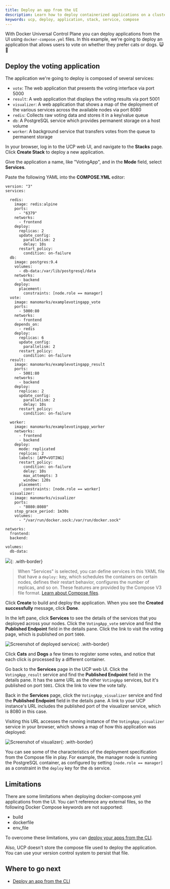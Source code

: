 ```yaml
---
title: Deploy an app from the UI
description: Learn how to deploy containerized applications on a cluster, with Docker Universal Control Plane.
keywords: ucp, deploy, application, stack, service, compose
---
```


With Docker Universal Control Plane you can deploy applications from the UI
using `docker-compose.yml` files. In this example, we're going to deploy an
application that allows users to vote on whether they prefer cats or dogs. 😺 🐶

## Deploy the voting application

The application we're going to deploy is composed of several services:

* `vote`: The web application that presents the voting interface via port 5000
* `result`: A web application that displays the voting results via port 5001
* `visualizer`: A web application that shows a map of the deployment of the
  various services across the available nodes via port 8080
* `redis`: Collects raw voting data and stores it in a key/value queue
* `db`: A PostgreSQL service which provides permanent storage on a host volume
* `worker`: A background service that transfers votes from the queue to permanent storage

In your browser, log in to the UCP web UI, and navigate to the
**Stacks** page. Click **Create Stack** to deploy a new application.

Give the application a name, like "VotingApp", and in the **Mode** field,
select **Services**.

Paste the following YAML into the **COMPOSE.YML** editor:

```none
version: "3"
services:

  redis:
    image: redis:alpine
    ports:
      - "6379"
    networks:
      - frontend
    deploy:
      replicas: 2
      update_config:
        parallelism: 2
        delay: 10s
      restart_policy:
        condition: on-failure
  db:
    image: postgres:9.4
    volumes:
      - db-data:/var/lib/postgresql/data
    networks:
      - backend
    deploy:
      placement:
        constraints: [node.role == manager]
  vote:
    image: manomarks/examplevotingapp_vote
    ports:
      - 5000:80
    networks:
      - frontend
    depends_on:
      - redis
    deploy:
      replicas: 6
      update_config:
        parallelism: 2
      restart_policy:
        condition: on-failure
  result:
    image: manomarks/examplevotingapp_result
    ports:
      - 5001:80
    networks:
      - backend
    deploy:
      replicas: 2
      update_config:
        parallelism: 2
        delay: 10s
      restart_policy:
        condition: on-failure

  worker:
    image: manomarks/examplevotingapp_worker
    networks:
      - frontend
      - backend
    deploy:
      mode: replicated
      replicas: 2
      labels: [APP=VOTING]
      restart_policy:
        condition: on-failure
        delay: 10s
        max_attempts: 3
        window: 120s
      placement:
        constraints: [node.role == worker]
  visualizer:
    image: manomarks/visualizer
    ports:
      - "8080:8080"
    stop_grace_period: 1m30s
    volumes:
      - "/var/run/docker.sock:/var/run/docker.sock"

networks:
  frontend:
  backend:

volumes:
  db-data:
```

![](../../images/deploy-app-ui-1.png){: .with-border}

> When "Services" is selected, you can define services in this YAML file that
have a `deploy:` key, which schedules the containers on certain nodes, defines
their restart behavior, configures the number of replicas, and so on. These
features are provided by the Compose V3 file format.
[Learn about Compose files](/compose/compose-file/).

Click **Create** to build and deploy the application. When you see the
**Created successfully** message, click **Done**.

In the left pane, click **Services** to see the details of the services that
you deployed across your nodes. Click the `VotingApp_vote` service and find
the **Published Endpoint** field in the details pane. Click the link to visit
the voting page, which is published on port `5000`.

![Screenshot of deployed service](../../images/deployed_visualizer.png){: .with-border}

Click **Cats** and **Dogs** a few times to register some votes, and notice
that each click is processed by a different container.

Go back to the **Services** page in the UCP web UI. Click the
`VotingApp_result` service and find the **Published Endpoint** field in
the details pane. It has the same URL as the other `VotingApp` services,
but it's published on port `5001`. Click the link to view the vote tally.

Back in the **Services** page, click the
`VotingApp_visualizer` service and find the **Published Endpoint** field in
the details pane. A link to your UCP instance's URL includes
the published port of the visualizer service, which is 8080 in this case.

Visiting this URL accesses the running instance of the `VotingApp_visualizer`
service in your browser, which shows a map of how this application was deployed:

![Screenshot of visualizer](../../images/deployed_visualizer_detail.png){: .with-border}

You can see some of the characteristics of the deployment specification
from the Compose file in play. For example, the manager node is running the
PostgreSQL container, as configured by setting `[node.role == manager]` as a
constraint in the `deploy` key for the `db` service.

## Limitations

There are some limitations when deploying docker-compose.yml applications from
the UI. You can't reference any external files, so the following Docker
Compose keywords are not supported:

* build
* dockerfile
* env_file

To overcome these limitations, you can
[deploy your apps from the CLI](deploy-app-cli.md).

Also, UCP doesn't store the compose file used to deploy the application. You can
use your version control system to persist that file.

## Where to go next

* [Deploy an app from the CLI](deploy-app-cli.md)

